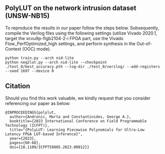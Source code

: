 ## PolyLUT on the network intrusion dataset (UNSW-NB15)

To reproduce the results in our paper follow the steps below. Subsequently, compile the Verilog files using the following settings (utilize Vivado 2020.1, target the xcvu9p-flgb2104-2-i FPGA part, use the Vivado Flow_PerfOptimized_high settings, and perform synthesis in the Out-of-Context (OOC) mode).
```
python train.py --arch nid-lite
python neq2lut.py --arch nid-lite --checkpoint ./test_0/best_accuracy.pth --log-dir ./test_0/verilog/ --add-registers --seed 1697 --device 0
```


## Citation
Should you find this work valuable, we kindly request that you consider referencing our paper as below:
```
@INPROCEEDINGS{polylut,
  author={Andronic, Marta and Constantinides, George A.},
  booktitle={2023 International Conference on Field Programmable Technology (ICFPT)}, 
  title="{PolyLUT: Learning Piecewise Polynomials for Ultra-Low Latency FPGA LUT-based Inference}", 
  year={2023},
  pages={60-68},
  doi={10.1109/ICFPT59805.2023.00012}}
```